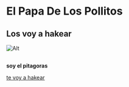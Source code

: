 # El Papa De Los Pollitos
## **Los voy a hakear**
![Alt](https://assets.stickpng.com/images/580b57fcd9996e24bc43c515.png)
##
**soy el pitagoras**

[te voy a hakear](https://www.youtube.com/watch?v=pQwWuC25j4A)
